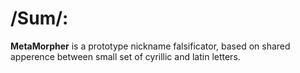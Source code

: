 # /Sum/:
__MetaMorpher__ is a prototype nickname falsificator, based on shared apperence between small set of cyrillic and latin letters.
